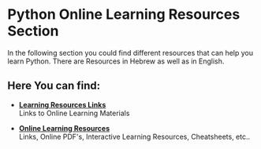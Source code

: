 # Python Online Learning Resources Section
In the following section you could find different resources that can help you learn Python.
There are Resources in Hebrew as well as in English.

## Here You can find:
* [__Learning Resources Links__](./Learning-Resources-Links.md)  
Links to Online Learning Materials

* [__Online Learning Resources__](./Online-Learning-Resources/README.md)  
Links, Online PDF's, Interactive Learning Resources, Cheatsheets, etc..